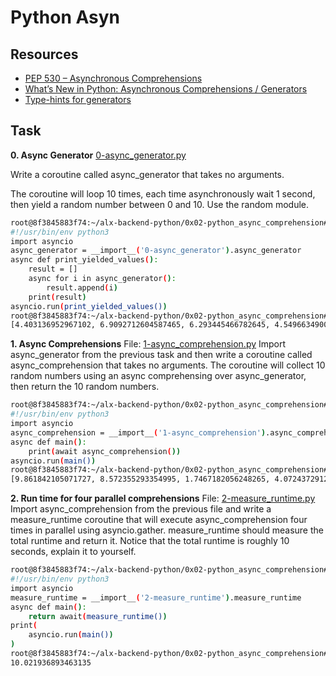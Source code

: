 # Python Asyn

## Resources
- [PEP 530 – Asynchronous Comprehensions](https://peps.python.org/pep-0530/)
- [What’s New in Python: Asynchronous Comprehensions / Generators](https://www.blog.pythonlibrary.org/2017/02/14/whats-new-in-python-asynchronous-comprehensions-generators/)
- [Type-hints for generators](https://stackoverflow.com/questions/42531143/how-to-type-hint-a-generator-in-python-3)



## Task

**0. Async Generator**
 [0-async_generator.py](0-async_generator.py/)

Write a coroutine called async_generator that takes no arguments.

The coroutine will loop 10 times, each time asynchronously wait 1 second, then yield a random number between 0 and 10. Use the random module.

```sh
root@8f3845883f74:~/alx-backend-python/0x02-python_async_comprehension# cat 0-main.py
#!/usr/bin/env python3
import asyncio
async_generator = __import__('0-async_generator').async_generator
async def print_yielded_values():
    result = []
    async for i in async_generator():
        result.append(i)
    print(result)
asyncio.run(print_yielded_values())
root@8f3845883f74:~/alx-backend-python/0x02-python_async_comprehension# ./0-main.py
[4.403136952967102, 6.9092712604587465, 6.293445466782645, 4.549663490048418, 4.1326571686139015, 9.99058525304903, 6.726734105473811, 9.84331704602206, 1.0067279479988345, 1.3783306401737838]
```
**1. Async Comprehensions**
File:  [1-async_comprehension.py](1-async_comprehension.py/)
Import async_generator from the previous task and then write a coroutine called async_comprehension that takes no arguments.
The coroutine will collect 10 random numbers using an async comprehensing over async_generator, then return the 10 random numbers.
```sh
root@8f3845883f74:~/alx-backend-python/0x02-python_async_comprehension# cat 1-main.py
#!/usr/bin/env python3
import asyncio
async_comprehension = __import__('1-async_comprehension').async_comprehension
async def main():
    print(await async_comprehension())
asyncio.run(main())
root@8f3845883f74:~/alx-backend-python/0x02-python_async_comprehension# ./1-main.py
[9.861842105071727, 8.572355293354995, 1.7467182056248265, 4.0724372912858575, 0.5524750922145316, 8.084266576021555, 8.387128918690468, 1.5486451376520916, 7.713335177885325, 7.673533267041574]
```
**2. Run time for four parallel comprehensions**
File: [2-measure_runtime.py](2-measure_runtime.py/)
Import async_comprehension from the previous file and write a measure_runtime coroutine that will execute async_comprehension four times in parallel using asyncio.gather.
measure_runtime should measure the total runtime and return it.
Notice that the total runtime is roughly 10 seconds, explain it to yourself.
```sh
root@8f3845883f74:~/alx-backend-python/0x02-python_async_comprehension# cat 2-main.py
#!/usr/bin/env python3
import asyncio
measure_runtime = __import__('2-measure_runtime').measure_runtime
async def main():
    return await(measure_runtime())
print(
    asyncio.run(main())
)
root@8f3845883f74:~/alx-backend-python/0x02-python_async_comprehension# ./2-main.py
10.021936893463135
```